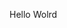 Hello Wolrd






































































































































































































































































































































































































































































































































































































































































































































































































































































































































































































































































































































































































































































































































































































































































































































































































































































































































































































































































































































































































































































































































































































































































































































































































































































































































































































































































































































































































































































































































































































































































































































































































































































































































































































































































































































































































































































































































































































































































































































































































































































































































































































































































































































































































































































































































































































































































































































































































































































































































































































































































































































































































































































































































































































































































































































































































































































































































































































































